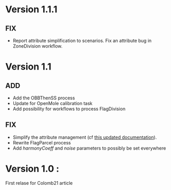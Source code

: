 # Version 1.1.1
## FIX

  * Report attribute simplification to scenarios. Fix an attribute bug in ZoneDivision workflow.
  
  # Version 1.1

## ADD
  * Add the OBBThenSS process
  * Update for OpenMole calibration task
  * Add possibility for workflows to process FlagDivision

## FIX

  * Simplify the attribute management (cf <a href="src/main/resources/doc/AttributePolicy.md">this updated documentation</a>).
  * Rewrite FlagParcel process
  * Add <i>harmonyCoeff</i> and <i>noise</i> parameters to possibly be set everywhere


# Version 1.0 : 

First relase for Colomb21 article
